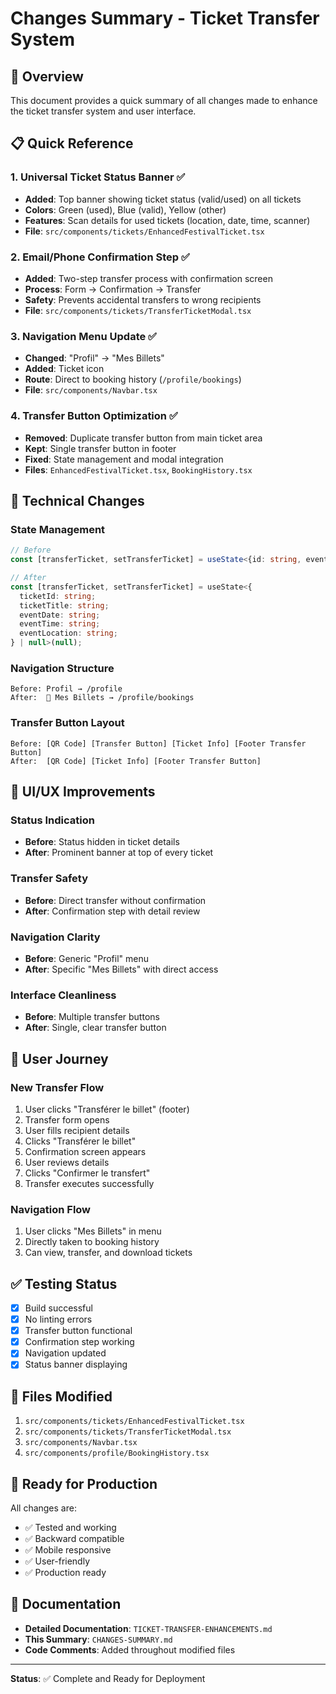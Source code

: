 # Changes Summary - Ticket Transfer System

## 🎯 Overview
This document provides a quick summary of all changes made to enhance the ticket transfer system and user interface.

## 📋 Quick Reference

### 1. Universal Ticket Status Banner ✅
- **Added**: Top banner showing ticket status (valid/used) on all tickets
- **Colors**: Green (used), Blue (valid), Yellow (other)
- **Features**: Scan details for used tickets (location, date, time, scanner)
- **File**: `src/components/tickets/EnhancedFestivalTicket.tsx`

### 2. Email/Phone Confirmation Step ✅
- **Added**: Two-step transfer process with confirmation screen
- **Process**: Form → Confirmation → Transfer
- **Safety**: Prevents accidental transfers to wrong recipients
- **File**: `src/components/tickets/TransferTicketModal.tsx`

### 3. Navigation Menu Update ✅
- **Changed**: "Profil" → "Mes Billets"
- **Added**: Ticket icon
- **Route**: Direct to booking history (`/profile/bookings`)
- **File**: `src/components/Navbar.tsx`

### 4. Transfer Button Optimization ✅
- **Removed**: Duplicate transfer button from main ticket area
- **Kept**: Single transfer button in footer
- **Fixed**: State management and modal integration
- **Files**: `EnhancedFestivalTicket.tsx`, `BookingHistory.tsx`

## 🔧 Technical Changes

### State Management
```typescript
// Before
const [transferTicket, setTransferTicket] = useState<{id: string, eventTitle: string} | null>(null);

// After
const [transferTicket, setTransferTicket] = useState<{
  ticketId: string;
  ticketTitle: string;
  eventDate: string;
  eventTime: string;
  eventLocation: string;
} | null>(null);
```

### Navigation Structure
```
Before: Profil → /profile
After:  🎫 Mes Billets → /profile/bookings
```

### Transfer Button Layout
```
Before: [QR Code] [Transfer Button] [Ticket Info] [Footer Transfer Button]
After:  [QR Code] [Ticket Info] [Footer Transfer Button]
```

## 🎨 UI/UX Improvements

### Status Indication
- **Before**: Status hidden in ticket details
- **After**: Prominent banner at top of every ticket

### Transfer Safety
- **Before**: Direct transfer without confirmation
- **After**: Confirmation step with detail review

### Navigation Clarity
- **Before**: Generic "Profil" menu
- **After**: Specific "Mes Billets" with direct access

### Interface Cleanliness
- **Before**: Multiple transfer buttons
- **After**: Single, clear transfer button

## 📱 User Journey

### New Transfer Flow
1. User clicks "Transférer le billet" (footer)
2. Transfer form opens
3. User fills recipient details
4. Clicks "Transférer le billet"
5. Confirmation screen appears
6. User reviews details
7. Clicks "Confirmer le transfert"
8. Transfer executes successfully

### Navigation Flow
1. User clicks "Mes Billets" in menu
2. Directly taken to booking history
3. Can view, transfer, and download tickets

## ✅ Testing Status

- [x] Build successful
- [x] No linting errors
- [x] Transfer button functional
- [x] Confirmation step working
- [x] Navigation updated
- [x] Status banner displaying

## 📁 Files Modified

1. `src/components/tickets/EnhancedFestivalTicket.tsx`
2. `src/components/tickets/TransferTicketModal.tsx`
3. `src/components/Navbar.tsx`
4. `src/components/profile/BookingHistory.tsx`

## 🚀 Ready for Production

All changes are:
- ✅ Tested and working
- ✅ Backward compatible
- ✅ Mobile responsive
- ✅ User-friendly
- ✅ Production ready

## 📖 Documentation

- **Detailed Documentation**: `TICKET-TRANSFER-ENHANCEMENTS.md`
- **This Summary**: `CHANGES-SUMMARY.md`
- **Code Comments**: Added throughout modified files

---

**Status**: ✅ Complete and Ready for Deployment

